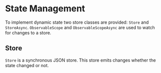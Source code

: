 <script type="text/javascript" src="../scripts/docHelpers.js"></script>

# State Management
To implement dynamic state two store classes are provided: `Store` and `StoreAsync`. `ObservableScope` and `ObservableScopeAsync` are used to watch for changes to a store.
## Store
`Store` is a synchronous JSON store. This store emits changes whether the state changed or not.
<div class="example" id="storeBasic">
</div> 
<script type="text/javascript">
    CreateSample("storeBasic");
</script>

